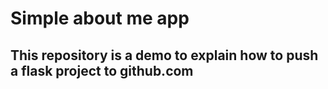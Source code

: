 # Simple about me app

## This repository is a demo to explain how to push a flask project to github.com

